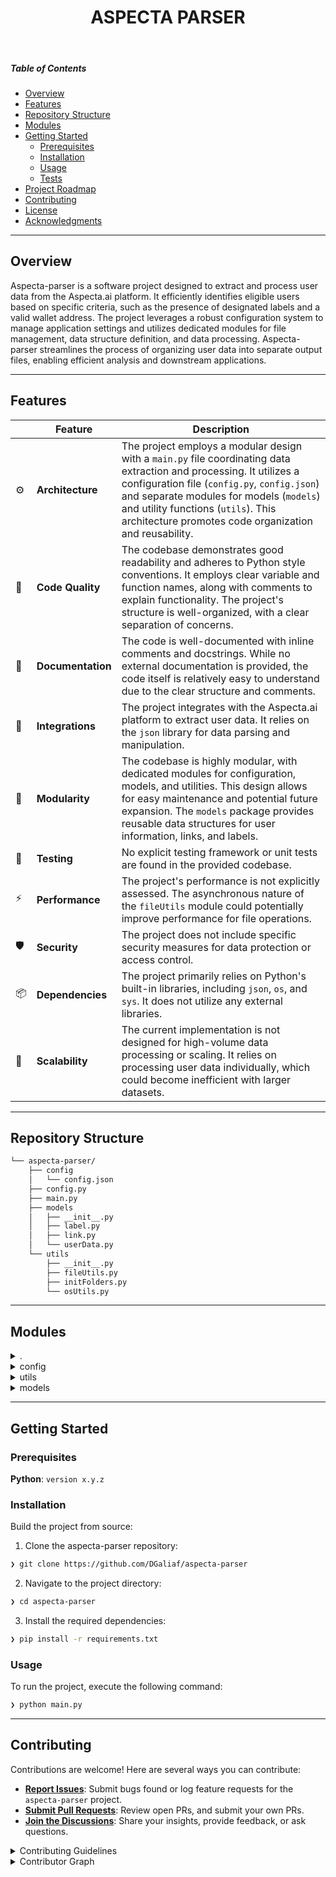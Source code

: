<p align="center">
    <h1 align="center">ASPECTA PARSER</h1>
</p>

<br>

#####  Table of Contents

- [ Overview](#-overview)
- [ Features](#-features)
- [ Repository Structure](#-repository-structure)
- [ Modules](#-modules)
- [ Getting Started](#-getting-started)
    - [ Prerequisites](#-prerequisites)
    - [ Installation](#-installation)
    - [ Usage](#-usage)
    - [ Tests](#-tests)
- [ Project Roadmap](#-project-roadmap)
- [ Contributing](#-contributing)
- [ License](#-license)
- [ Acknowledgments](#-acknowledgments)

---

##  Overview

Aspecta-parser is a software project designed to extract and process user data from the Aspecta.ai platform. It efficiently identifies eligible users based on specific criteria, such as the presence of designated labels and a valid wallet address. The project leverages a robust configuration system to manage application settings and utilizes dedicated modules for file management, data structure definition, and data processing. Aspecta-parser streamlines the process of organizing user data into separate output files, enabling efficient analysis and downstream applications.

---

##  Features

|    |   Feature         | Description |
|----|-------------------|---------------------------------------------------------------|
| ⚙️  | **Architecture**  | The project employs a modular design with a `main.py` file coordinating data extraction and processing. It utilizes a configuration file (`config.py`, `config.json`) and separate modules for models (`models`) and utility functions (`utils`). This architecture promotes code organization and reusability. |
| 🔩 | **Code Quality**  | The codebase demonstrates good readability and adheres to Python style conventions. It employs clear variable and function names, along with comments to explain functionality. The project's structure is well-organized, with a clear separation of concerns. |
| 📄 | **Documentation** | The code is well-documented with inline comments and docstrings. While no external documentation is provided, the code itself is relatively easy to understand due to the clear structure and comments. |
| 🔌 | **Integrations**  | The project integrates with the Aspecta.ai platform to extract user data. It relies on the `json` library for data parsing and manipulation. |
| 🧩 | **Modularity**    | The codebase is highly modular, with dedicated modules for configuration, models, and utilities. This design allows for easy maintenance and potential future expansion. The `models` package provides reusable data structures for user information, links, and labels. |
| 🧪 | **Testing**       | No explicit testing framework or unit tests are found in the provided codebase. |
| ⚡️  | **Performance**   | The project's performance is not explicitly assessed. The asynchronous nature of the `fileUtils` module could potentially improve performance for file operations. |
| 🛡️ | **Security**      | The project does not include specific security measures for data protection or access control. |
| 📦 | **Dependencies**  | The project primarily relies on Python's built-in libraries, including `json`, `os`, and `sys`. It does not utilize any external libraries. |
| 🚀 | **Scalability**   | The current implementation is not designed for high-volume data processing or scaling. It relies on processing user data individually, which could become inefficient with larger datasets. |

---

##  Repository Structure

```sh
└── aspecta-parser/
    ├── config
    │   └── config.json
    ├── config.py
    ├── main.py
    ├── models
    │   ├── __init__.py
    │   ├── label.py
    │   ├── link.py
    │   └── userData.py
    └── utils
        ├── __init__.py
        ├── fileUtils.py
        ├── initFolders.py
        └── osUtils.py
```

---

##  Modules

<details closed><summary>.</summary>

| File | Summary |
| --- | --- |
| [config.py](https://github.com/DGaliaf/aspecta-parser/blob/main/config.py) | The `config.py` file serves as the central configuration manager for the repository. It loads environment variables and reads a JSON configuration file to provide access to application-wide settings. This file enables flexible customization of the applications behavior and ensures consistency across different environments. |
| [main.py](https://github.com/DGaliaf/aspecta-parser/blob/main/main.py) | The `main.py` file is the core component of the AspectaParser repository, responsible for extracting and processing user data from the Aspecta.ai platform. It utilizes the `config.py`, `models` and `utils` modules to define the parsing logic, manage configuration settings, define data structures, and provide utility functions for file manipulation and directory initialization. The script iterates through a list of users, extracting their profile information, identifying eligible users based on specified criteria, and organizing the data into separate output files. |

</details>

<details closed><summary>config</summary>

| File | Summary |
| --- | --- |
| [config.json](https://github.com/DGaliaf/aspecta-parser/blob/main/config/config.json) | The `config.json` file defines the directory structure and file names for storing user data and output results within the `aspecta-parser` repository. It specifies the locations of files containing user information to be parsed, parsed user data, and output files categorized as eligible and not eligible based on the parsing process. |

</details>

<details closed><summary>utils</summary>

| File | Summary |
| --- | --- |
| [initFolders.py](https://github.com/DGaliaf/aspecta-parser/blob/main/utils/initFolders.py) | This module initializes directories and files necessary for the applications operation. It utilizes configuration settings from the `config.py` file to create user and output directories. The module leverages the `osUtils` module for directory and file manipulation. These initialized directories are then used to store data for user information and processed results. |
| [fileUtils.py](https://github.com/DGaliaf/aspecta-parser/blob/main/utils/fileUtils.py) | The `fileUtils.py` module provides a collection of asynchronous and synchronous file manipulation functions. It enables reading, writing, and deleting lines within files, and checking if a specific line exists within a file. This module is essential for managing data persistence within the `aspecta-parser` repository, facilitating interactions with files across various modules. |
| [osUtils.py](https://github.com/DGaliaf/aspecta-parser/blob/main/utils/osUtils.py) | The `osUtils.py` module provides utilities for interacting with the file system, including checking for the existence of directories and files, and creating new directories and files. These functions streamline file system operations within the `aspecta-parser` repository, ensuring a consistent and efficient approach to file management across various components. |

</details>

<details closed><summary>models</summary>

| File | Summary |
| --- | --- |
| [link.py](https://github.com/DGaliaf/aspecta-parser/blob/main/models/link.py) | The `Link` class within the `models` package of the `aspecta-parser` repository defines a simple data structure to represent a hyperlink. It encapsulates a links name and its corresponding URL, providing a convenient way to manage and access this information within the application. |
| [label.py](https://github.com/DGaliaf/aspecta-parser/blob/main/models/label.py) | The `Label` class in the `aspecta-parser` repository defines a label object, characterized by a unique name. This class serves as a fundamental building block for representing and managing labels within the applications data structures, facilitating label-based analysis and organization. |
| [userData.py](https://github.com/DGaliaf/aspecta-parser/blob/main/models/userData.py) | The UserData class represents a user in the repositorys architecture. It stores a users name, wallet address, links, and labels. It defines a method to check if a user is eligible based on the presence of specific labels, a valid wallet address, and a link. |

</details>

---

##  Getting Started

###  Prerequisites

**Python**: `version x.y.z`

###  Installation

Build the project from source:

1. Clone the aspecta-parser repository:
```sh
❯ git clone https://github.com/DGaliaf/aspecta-parser
```

2. Navigate to the project directory:
```sh
❯ cd aspecta-parser
```

3. Install the required dependencies:
```sh
❯ pip install -r requirements.txt
```

###  Usage

To run the project, execute the following command:

```sh
❯ python main.py
```

---

##  Contributing

Contributions are welcome! Here are several ways you can contribute:

- **[Report Issues](https://github.com/DGaliaf/aspecta-parser/issues)**: Submit bugs found or log feature requests for the `aspecta-parser` project.
- **[Submit Pull Requests](https://github.com/DGaliaf/aspecta-parser/blob/main/CONTRIBUTING.md)**: Review open PRs, and submit your own PRs.
- **[Join the Discussions](https://github.com/DGaliaf/aspecta-parser/discussions)**: Share your insights, provide feedback, or ask questions.

<details closed>
<summary>Contributing Guidelines</summary>

1. **Fork the Repository**: Start by forking the project repository to your github account.
2. **Clone Locally**: Clone the forked repository to your local machine using a git client.
   ```sh
   git clone https://github.com/DGaliaf/aspecta-parser
   ```
3. **Create a New Branch**: Always work on a new branch, giving it a descriptive name.
   ```sh
   git checkout -b new-feature-x
   ```
4. **Make Your Changes**: Develop and test your changes locally.
5. **Commit Your Changes**: Commit with a clear message describing your updates.
   ```sh
   git commit -m 'Implemented new feature x.'
   ```
6. **Push to github**: Push the changes to your forked repository.
   ```sh
   git push origin new-feature-x
   ```
7. **Submit a Pull Request**: Create a PR against the original project repository. Clearly describe the changes and their motivations.
8. **Review**: Once your PR is reviewed and approved, it will be merged into the main branch. Congratulations on your contribution!
</details>

<details closed>
<summary>Contributor Graph</summary>
<br>
<p align="left">
   <a href="https://github.com{/DGaliaf/aspecta-parser/}graphs/contributors">
      <img src="https://contrib.rocks/image?repo=DGaliaf/aspecta-parser">
   </a>
</p>
</details>

